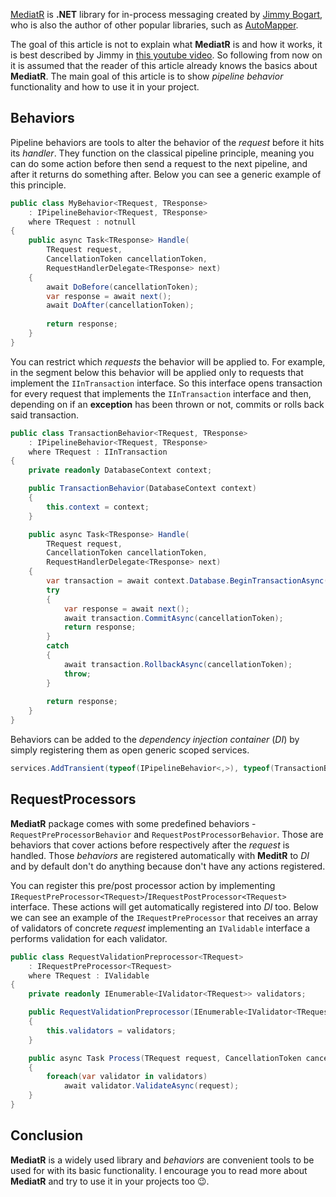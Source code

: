 [MediatR](https://github.com/jbogard/MediatR) is **.NET** library for in-process messaging created by [Jimmy Bogart](https://jimmybogard.com/), who is also the author of other popular libraries, such as [AutoMapper](https://github.com/AutoMapper/AutoMapper). 

The goal of this article is not to explain what **MediatR** is and how it works, it is best described by Jimmy in [this youtube video](https://www.youtube.com/watch?v=SUiWfhAhgQw&t). So following from now on it is assumed that the reader of this article already knows the basics about **MediatR**. The main goal of this article is to show *pipeline behavior* functionality and how to use it in your project.

## Behaviors

Pipeline behaviors are tools to alter the behavior of the *request* before it hits its *handler*. They function on the classical pipeline principle, meaning you can do some action before then send a request to the next pipeline, and after it returns do something after. Below you can see a generic example of this principle.

```csharp
public class MyBehavior<TRequest, TResponse> 
    : IPipelineBehavior<TRequest, TResponse>
    where TRequest : notnull
{
    public async Task<TResponse> Handle(
        TRequest request, 
        CancellationToken cancellationToken, 
        RequestHandlerDelegate<TResponse> next)
    {
        await DoBefore(cancellationToken);
        var response = await next();
        await DoAfter(cancellationToken);
        
        return response;
    }
}
```

You can restrict which *requests* the behavior will be applied to. For example, in the segment below this behavior will be applied only to requests that implement the `IInTransaction` interface. So this interface opens transaction for every request that implements the `IInTransaction` interface and then, depending on if an **exception** has been thrown or not, commits or rolls back said transaction. 

```csharp
public class TransactionBehavior<TRequest, TResponse> 
    : IPipelineBehavior<TRequest, TResponse>
    where TRequest : IInTransaction
{
    private readonly DatabaseContext context;

    public TransactionBehavior(DatabaseContext context)
    {
        this.context = context;
    }

    public async Task<TResponse> Handle(
        TRequest request, 
        CancellationToken cancellationToken, 
        RequestHandlerDelegate<TResponse> next)
    {
        var transaction = await context.Database.BeginTransactionAsync(cancellationToken);
        try
        {
            var response = await next();
            await transaction.CommitAsync(cancellationToken);
            return response;
        }
        catch
        {
            await transaction.RollbackAsync(cancellationToken);
            throw;
        }
        
        return response;
    }
}
```

Behaviors can be added to the *dependency injection container* (*DI*) by simply registering them as open generic scoped services.

```csharp
services.AddTransient(typeof(IPipelineBehavior<,>), typeof(TransactionBehavior<,>));
```

## RequestProcessors

**MediatR** package comes with some predefined behaviors - `RequestPreProcessorBehavior` and `RequestPostProcessorBehavior`. Those are behaviors that cover actions before respectively after the *request* is handled. Those *behaviors* are registered automatically with **MeditR** to *DI* and by default don't do anything because don't have any actions registered. 

You can register this pre/post processor action by implementing `IRequestPreProcessor<TRequest>`/`IRequestPostProcessor<TRequest>` interface. These actions will get automatically registered into *DI* too. Below we can see an example of the `IRequestPreProcessor` that receives an array of validators of concrete *request* implementing an `IValidable` interface a performs validation for each validator. 

```csharp
public class RequestValidationPreprocessor<TRequest> 
    : IRequestPreProcessor<TRequest>
    where TRequest : IValidable
{
    private readonly IEnumerable<IValidator<TRequest>> validators;

    public RequestValidationPreprocessor(IEnumerable<IValidator<TRequest>> validators)
    {
        this.validators = validators;
    }

    public async Task Process(TRequest request, CancellationToken cancellationToken)
    {
        foreach(var validator in validators)
            await validator.ValidateAsync(request);
    }
}
```

## Conclusion

**MediatR** is a widely used library and *behaviors* are convenient tools to be used for with its basic functionality. I encourage you to read more about **MediatR** and try to use it in your projects too 😉.